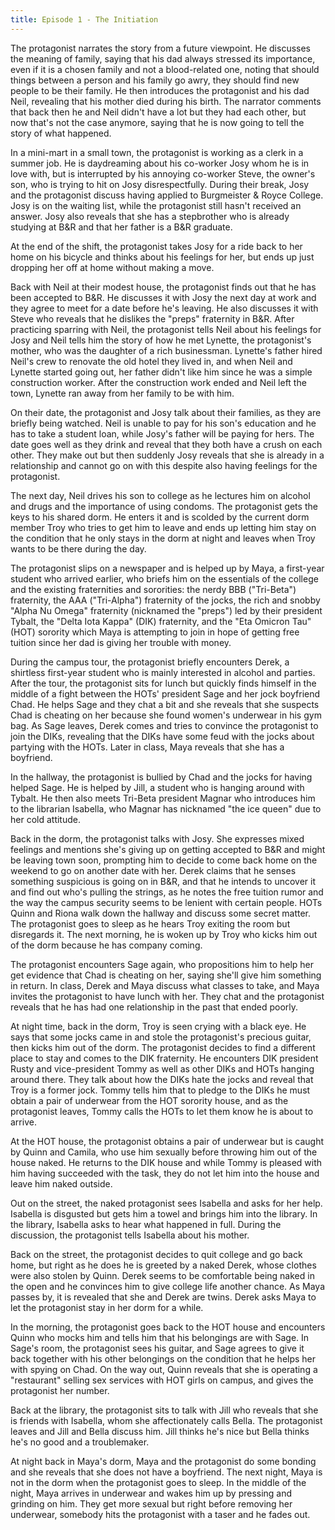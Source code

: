 ```yaml
---
title: Episode 1 - The Initiation
---
```


The protagonist narrates the story from a future viewpoint. He discusses the meaning of family, saying that his dad always stressed its importance, even if it is a chosen family and not a blood-related one, noting that should things between a person and his family go awry, they should find new people to be their family. He then introduces the protagonist and his dad Neil, revealing that his mother died during his birth. The narrator comments that back then he and Neil didn't have a lot but they had each other, but now that's not the case anymore, saying that he is now going to tell the story of what happened.

In a mini-mart in a small town, the protagonist is working as a clerk in a summer job. He is daydreaming about his co-worker Josy whom he is in love with, but is interrupted by his annoying co-worker Steve, the owner's son, who is trying to hit on Josy disrespectfully. During their break, Josy and the protagonist discuss having applied to Burgmeister & Royce College. Josy is on the waiting list, while the protagonist still hasn't received an answer. Josy also reveals that she has a stepbrother who is already studying at B&R and that her father is a B&R graduate.

At the end of the shift, the protagonist takes Josy for a ride back to her home on his bicycle and thinks about his feelings for her, but ends up just dropping her off at home without making a move.

Back with Neil at their modest house, the protagonist finds out that he has been accepted to B&R. He discusses it with Josy the next day at work and they agree to meet for a date before he's leaving. He also discusses it with Steve who reveals that he dislikes the "preps" fraternity in B&R. After practicing sparring with Neil, the protagonist tells Neil about his feelings for Josy and Neil tells him the story of how he met Lynette, the protagonist's mother, who was the daughter of a rich businessman. Lynette's father hired Neil's crew to renovate the old hotel they lived in, and when Neil and Lynette started going out, her father didn't like him since he was a simple construction worker. After the construction work ended and Neil left the town, Lynette ran away from her family to be with him.

On their date, the protagonist and Josy talk about their families, as they are briefly being watched. Neil is unable to pay for his son's education and he has to take a student loan, while Josy's father will be paying for hers. The date goes well as they drink and reveal that they both have a crush on each other. They make out but then suddenly Josy reveals that she is already in a relationship and cannot go on with this despite also having feelings for the protagonist.

The next day, Neil drives his son to college as he lectures him on alcohol and drugs and the importance of using condoms. The protagonist gets the keys to his shared dorm. He enters it and is scolded by the current dorm member Troy who tries to get him to leave and ends up letting him stay on the condition that he only stays in the dorm at night and leaves when Troy wants to be there during the day.

The protagonist slips on a newspaper and is helped up by Maya, a first-year student who arrived earlier, who briefs him on the essentials of the college and the existing fraternities and sororities: the nerdy BBB ("Tri-Beta") fraternity, the AAA ("Tri-Alpha") fraternity of the jocks, the rich and snobby "Alpha Nu Omega" fraternity (nicknamed the "preps") led by their president Tybalt, the "Delta Iota Kappa" (DIK) fraternity, and the "Eta Omicron Tau" (HOT) sorority which Maya is attempting to join in hope of getting free tuition since her dad is giving her trouble with money.

During the campus tour, the protagonist briefly encounters Derek, a shirtless first-year student who is mainly interested in alcohol and parties. After the tour, the protagonist sits for lunch but quickly finds himself in the middle of a fight between the HOTs' president Sage and her jock boyfriend Chad. He helps Sage and they chat a bit and she reveals that she suspects Chad is cheating on her because she found women's underwear in his gym bag. As Sage leaves, Derek comes and tries to convince the protagonist to join the DIKs, revealing that the DIKs have some feud with the jocks about partying with the HOTs. Later in class, Maya reveals that she has a boyfriend.

In the hallway, the protagonist is bullied by Chad and the jocks for having helped Sage. He is helped by Jill, a student who is hanging around with Tybalt. He then also meets Tri-Beta president Magnar who introduces him to the librarian Isabella, who Magnar has nicknamed "the ice queen" due to her cold attitude.

Back in the dorm, the protagonist talks with Josy. She expresses mixed feelings and mentions she's giving up on getting accepted to B&R and might be leaving town soon, prompting him to decide to come back home on the weekend to go on another date with her. Derek claims that he senses something suspicious is going on in B&R, and that he intends to uncover it and find out who's pulling the strings, as he notes the free tuition rumor and the way the campus security seems to be lenient with certain people. HOTs Quinn and Riona walk down the hallway and discuss some secret matter. The protagonist goes to sleep as he hears Troy exiting the room but disregards it. The next morning, he is woken up by Troy who kicks him out of the dorm because he has company coming.

The protagonist encounters Sage again, who propositions him to help her get evidence that Chad is cheating on her, saying she'll give him something in return. In class, Derek and Maya discuss what classes to take, and Maya invites the protagonist to have lunch with her. They chat and the protagonist reveals that he has had one relationship in the past that ended poorly.

At night time, back in the dorm, Troy is seen crying with a black eye. He says that some jocks came in and stole the protagonist's precious guitar, then kicks him out of the dorm. The protagonist decides to find a different place to stay and comes to the DIK fraternity. He encounters DIK president Rusty and vice-president Tommy as well as other DIKs and HOTs hanging around there. They talk about how the DIKs hate the jocks and reveal that Troy is a former jock. Tommy tells him that to pledge to the DIKs he must obtain a pair of underwear from the HOT sorority house, and as the protagonist leaves, Tommy calls the HOTs to let them know he is about to arrive.

At the HOT house, the protagonist obtains a pair of underwear but is caught by Quinn and Camila, who use him sexually before throwing him out of the house naked. He returns to the DIK house and while Tommy is pleased with him having succeeded with the task, they do not let him into the house and leave him naked outside.

Out on the street, the naked protagonist sees Isabella and asks for her help. Isabella is disgusted but gets him a towel and brings him into the library. In the library, Isabella asks to hear what happened in full. During the discussion, the protagonist tells Isabella about his mother.

Back on the street, the protagonist decides to quit college and go back home, but right as he does he is greeted by a naked Derek, whose clothes were also stolen by Quinn. Derek seems to be comfortable being naked in the open and he convinces him to give college life another chance. As Maya passes by, it is revealed that she and Derek are twins. Derek asks Maya to let the protagonist stay in her dorm for a while.

In the morning, the protagonist goes back to the HOT house and encounters Quinn who mocks him and tells him that his belongings are with Sage. In Sage's room, the protagonist sees his guitar, and Sage agrees to give it back together with his other belongings on the condition that he helps her with spying on Chad. On the way out, Quinn reveals that she is operating a "restaurant" selling sex services with HOT girls on campus, and gives the protagonist her number.

Back at the library, the protagonist sits to talk with Jill who reveals that she is friends with Isabella, whom she affectionately calls Bella. The protagonist leaves and Jill and Bella discuss him. Jill thinks he's nice but Bella thinks he's no good and a troublemaker.

At night back in Maya's dorm, Maya and the protagonist do some bonding and she reveals that she does not have a boyfriend. The next night, Maya is not in the dorm when the protagonist goes to sleep. In the middle of the night, Maya arrives in underwear and wakes him up by pressing and grinding on him. They get more sexual but right before removing her underwear, somebody hits the protagonist with a taser and he fades out.
